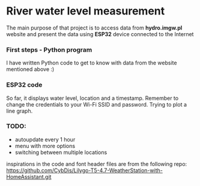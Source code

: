 # River water level measurement

The main purpose of that project is to access data from **hydro.imgw.pl** website and present the data using **ESP32** device connected to the Internet

### First steps - Python program
I have written Python code to get to know with data from the website mentioned above :)

### ESP32 code
So far, it displays water level, location and a timestamp. Remember to change the credentials to your Wi-Fi SSID and password. Trying to plot a line graph.

### TODO:
- autoupdate every 1 hour
- menu with more options
- switching between multiple locations



inspirations in the code and font header files are from the following repo: https://github.com/CybDis/Lilygo-T5-4.7-WeatherStation-with-HomeAssistant.git
